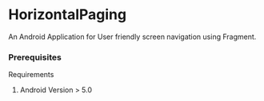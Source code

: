 # HorizontalPaging
An Android Application for User friendly screen navigation using Fragment.


### Prerequisites

Requirements

   1. Android Version > 5.0
